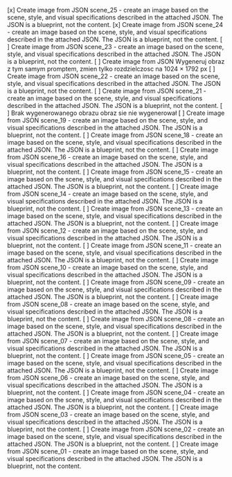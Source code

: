 [x] Create image from JSON scene_25 - create an image based on the scene, style, and visual specifications described in the attached JSON. The JSON is a blueprint, not the content.
[x] Create image from JSON scene_24 - create an image based on the scene, style, and visual specifications described in the attached JSON. The JSON is a blueprint, not the content.
[ ] Create image from JSON scene_23 - create an image based on the scene, style, and visual specifications described in the attached JSON. The JSON is a blueprint, not the content.
[ ] Create image from JSON Wygeneruj obraz z tym samym promptem, zmien tylko rozdzielczosc na 1024 × 1792 px
[ ] Create image from JSON scene_22 - create an image based on the scene, style, and visual specifications described in the attached JSON. The JSON is a blueprint, not the content.
[ ] Create image from JSON scene_21 - create an image based on the scene, style, and visual specifications described in the attached JSON. The JSON is a blueprint, not the content.
[ ] Brak wygenerowanego obrazu obraz sie nie wygenerował
[ ] Create image from JSON scene_19 - create an image based on the scene, style, and visual specifications described in the attached JSON. The JSON is a blueprint, not the content.
[ ] Create image from JSON scene_18 - create an image based on the scene, style, and visual specifications described in the attached JSON. The JSON is a blueprint, not the content.
[ ] Create image from JSON scene_16 - create an image based on the scene, style, and visual specifications described in the attached JSON. The JSON is a blueprint, not the content.
[ ] Create image from JSON scene_15 - create an image based on the scene, style, and visual specifications described in the attached JSON. The JSON is a blueprint, not the content.
[ ] Create image from JSON scene_14 - create an image based on the scene, style, and visual specifications described in the attached JSON. The JSON is a blueprint, not the content.
[ ] Create image from JSON scene_13 - create an image based on the scene, style, and visual specifications described in the attached JSON. The JSON is a blueprint, not the content.
[ ] Create image from JSON scene_12 - create an image based on the scene, style, and visual specifications described in the attached JSON. The JSON is a blueprint, not the content.
[ ] Create image from JSON scene_11 - create an image based on the scene, style, and visual specifications described in the attached JSON. The JSON is a blueprint, not the content.
[ ] Create image from JSON scene_10 - create an image based on the scene, style, and visual specifications described in the attached JSON. The JSON is a blueprint, not the content.
[ ] Create image from JSON scene_09 - create an image based on the scene, style, and visual specifications described in the attached JSON. The JSON is a blueprint, not the content.
[ ] Create image from JSON scene_08 - create an image based on the scene, style, and visual specifications described in the attached JSON. The JSON is a blueprint, not the content.
[ ] Create image from JSON scene_08 - create an image based on the scene, style, and visual specifications described in the attached JSON. The JSON is a blueprint, not the content.
[ ] Create image from JSON scene_07 - create an image based on the scene, style, and visual specifications described in the attached JSON. The JSON is a blueprint, not the content.
[ ] Create image from JSON scene_05 - create an image based on the scene, style, and visual specifications described in the attached JSON. The JSON is a blueprint, not the content.
[ ] Create image from JSON scene_06 - create an image based on the scene, style, and visual specifications described in the attached JSON. The JSON is a blueprint, not the content.
[ ] Create image from JSON scene_04 - create an image based on the scene, style, and visual specifications described in the attached JSON. The JSON is a blueprint, not the content.
[ ] Create image from JSON scene_03 - create an image based on the scene, style, and visual specifications described in the attached JSON. The JSON is a blueprint, not the content.
[ ] Create image from JSON scene_02 - create an image based on the scene, style, and visual specifications described in the attached JSON. The JSON is a blueprint, not the content.
[ ] Create image from JSON scene_01 - create an image based on the scene, style, and visual specifications described in the attached JSON. The JSON is a blueprint, not the content.